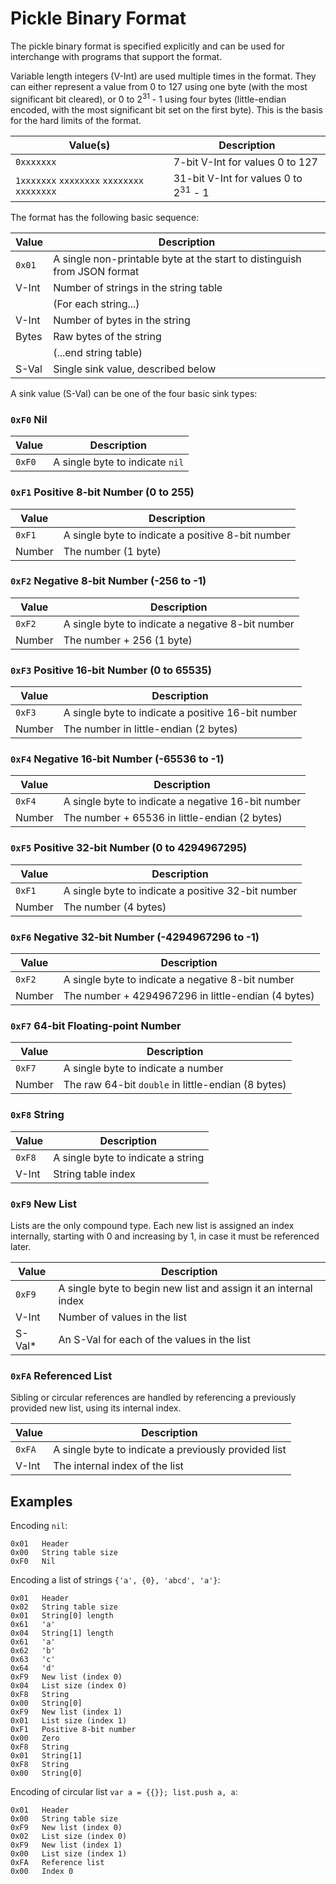 
Pickle Binary Format
====================

The pickle binary format is specified explicitly and can be used for interchange with programs that
support the format.

Variable length integers (V-Int) are used multiple times in the format.  They can either represent a
value from 0 to 127 using one byte (with the most significant bit cleared), or 0 to
2<sup>31</sup> - 1 using four bytes (little-endian encoded, with the most significant bit set on the
first byte).  This is the basis for the hard limits of the format.

| Value(s)                                    | Description                                     |
|---------------------------------------------|-------------------------------------------------|
| `0xxxxxxx`                                  | 7-bit V-Int for values 0 to 127                 |
| `1xxxxxxx` `xxxxxxxx` `xxxxxxxx` `xxxxxxxx` | 31-bit V-Int for values 0 to 2<sup>31</sup> - 1 |

The format has the following basic sequence:

| Value  | Description                                                              |
|--------|--------------------------------------------------------------------------|
| `0x01` | A single non-printable byte at the start to distinguish from JSON format |
| V-Int  | Number of strings in the string table                                    |
|        | (For each string...)                                                     |
| V-Int  | Number of bytes in the string                                            |
| Bytes  | Raw bytes of the string                                                  |
|        | (...end string table)                                                    |
| S-Val  | Single sink value, described below                                       |

A sink value (S-Val) can be one of the four basic sink types:

### `0xF0` Nil

| Value  | Description                     |
|--------|---------------------------------|
| `0xF0` | A single byte to indicate `nil` |

### `0xF1` Positive 8-bit Number (0 to 255)

| Value  | Description                                       |
|--------|---------------------------------------------------|
| `0xF1` | A single byte to indicate a positive 8-bit number |
| Number | The number (1 byte)                               |

### `0xF2` Negative 8-bit Number (-256 to -1)

| Value  | Description                                       |
|--------|---------------------------------------------------|
| `0xF2` | A single byte to indicate a negative 8-bit number |
| Number | The number + 256 (1 byte)                         |

### `0xF3` Positive 16-bit Number (0 to 65535)

| Value  | Description                                        |
|--------|----------------------------------------------------|
| `0xF3` | A single byte to indicate a positive 16-bit number |
| Number | The number in little-endian (2 bytes)              |

### `0xF4` Negative 16-bit Number (-65536 to -1)

| Value  | Description                                        |
|--------|----------------------------------------------------|
| `0xF4` | A single byte to indicate a negative 16-bit number |
| Number | The number + 65536 in little-endian (2 bytes)      |

### `0xF5` Positive 32-bit Number (0 to 4294967295)

| Value  | Description                                        |
|--------|----------------------------------------------------|
| `0xF1` | A single byte to indicate a positive 32-bit number |
| Number | The number (4 bytes)                               |

### `0xF6` Negative 32-bit Number (-4294967296 to -1)

| Value  | Description                                        |
|--------|----------------------------------------------------|
| `0xF2` | A single byte to indicate a negative 8-bit number  |
| Number | The number + 4294967296 in little-endian (4 bytes) |

### `0xF7` 64-bit Floating-point Number

| Value   | Description                                        |
|---------|----------------------------------------------------|
| `0xF7`  | A single byte to indicate a number                 |
| Number  | The raw 64-bit `double` in little-endian (8 bytes) |

### `0xF8` String

| Value   | Description                            |
|---------|----------------------------------------|
| `0xF8`  | A single byte to indicate a string     |
| V-Int   | String table index                     |

### `0xF9` New List

Lists are the only compound type.  Each new list is assigned an index internally, starting with 0
and increasing by 1, in case it must be referenced later.

| Value  | Description                                                        |
|--------|--------------------------------------------------------------------|
| `0xF9` | A single byte to begin new list and assign it an internal index    |
| V-Int  | Number of values in the list                                       |
| S-Val* | An S-Val for each of the values in the list                        |

### `0xFA` Referenced List

Sibling or circular references are handled by referencing a previously provided new list, using its
internal index.

| Value  | Description                                          |
|--------|------------------------------------------------------|
| `0xFA` | A single byte to indicate a previously provided list |
| V-Int  | The internal index of the list                       |

## Examples

Encoding `nil`:

```
0x01   Header
0x00   String table size
0xF0   Nil
```

Encoding a list of strings `{'a', {0}, 'abcd', 'a'}`:

```
0x01   Header
0x02   String table size
0x01   String[0] length
0x61   'a'
0x04   String[1] length
0x61   'a'
0x62   'b'
0x63   'c'
0x64   'd'
0xF9   New list (index 0)
0x04   List size (index 0)
0xF8   String
0x00   String[0]
0xF9   New list (index 1)
0x01   List size (index 1)
0xF1   Positive 8-bit number
0x00   Zero
0xF8   String
0x01   String[1]
0xF8   String
0x00   String[0]
```

Encoding of circular list `var a = {{}}; list.push a, a`:

```
0x01   Header
0x00   String table size
0xF9   New list (index 0)
0x02   List size (index 0)
0xF9   New list (index 1)
0x00   List size (index 1)
0xFA   Reference list
0x00   Index 0
```
